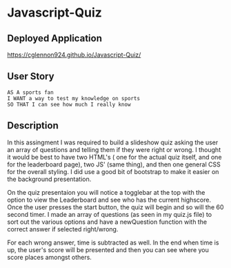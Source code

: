 # Javascript-Quiz

## Deployed Application
https://cglennon924.github.io/Javascript-Quiz/

## User Story
```
AS A sports fan
I WANT a way to test my knowledge on sports
SO THAT I can see how much I really know
```
## Description
In this assingment I was required to build a slideshow quiz asking the user an array of questions and telling them if they were right or wrong. I thought it would be best to have two HTML's ( one for the actual quiz itself, and one for the leaderboard page), two JS' (same thing), and then one general CSS for the overall styling. I did use a good bit of bootstrap to make it easier on the background presentation.

On the quiz presentaion you will notice a togglebar at the top with the option to view the Leaderboard and see who has the current highscore. Once the user presses the start button, the quiz will begin and so will the 60 second timer. I made an array of questions (as seen in my quiz.js file) to sort out the various options and have a newQuestion function with the correct answer if selected right/wrong. 

For each wrong answer, time is subtracted as well. In the end when time is up, the user's score will be presented and then you can see where you score places amongst others. 
